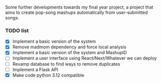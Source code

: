 Some further developments towards my final year project, a project that aims to create pop-song mashups automatically from user-submitted songs.

### TODO list
- [x] Implement a basic version of the system
- [x] Remove madmom dependency and force local analysis
- [x] Implement a basic version of the system and MashupID
- [ ] Implement a user interface using React/Next/Whatever we can deploy
- [ ] Revamp database to find ways to remove duplicates
- [ ] Implement a Flask API
- [x] Make code python 3.12 compatible

